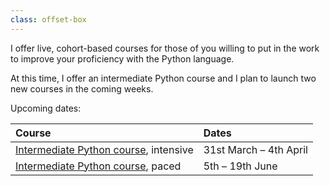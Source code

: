 ```yaml
---
class: offset-box
---
```


I offer live, cohort-based courses for those of you willing to put in the work to improve your proficiency with the Python language.

At this time, I offer an intermediate Python course and I plan to launch two new courses in the coming weeks.

Upcoming dates:

| Course | Dates |
| :- | :- |
| [Intermediate Python course](#intermediate-python-course), intensive | 31st March – 4th April |
| [Intermediate Python course](#intermediate-python-course), paced | 5th – 19th June |
